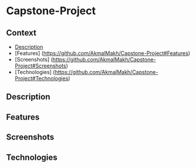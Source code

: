 # Capstone-Project

## Context
* [Description](https://github.com/AkmalMakh/Capstone-Project#Description)
* [Features] (https://github.com/AkmalMakh/Capstone-Project#Features)
* [Screenshots] (https://github.com/AkmalMakh/Capstone-Project#Screenshots)
* [Technologies] (https://github.com/AkmalMakh/Capstone-Project#Technologies)


## Description


## Features


## Screenshots


## Technologies
